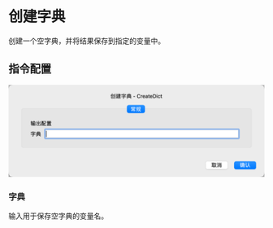 # 创建字典

创建一个空字典，并将结果保存到指定的变量中。

## 指令配置

![创建字典常规配置对话框](create_dict_general_config.png)

### 字典

输入用于保存空字典的变量名。
